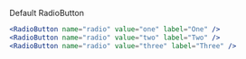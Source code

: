 Default RadioButton

```jsx
<RadioButton name="radio" value="one" label="One" />
<RadioButton name="radio" value="two" label="Two" />
<RadioButton name="radio" value="three" label="Three" />
```
